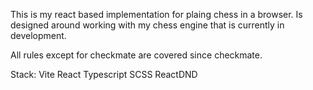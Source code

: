 This is my react based implementation for plaing chess in a browser. Is designed around working with my chess engine that is currently in development.

All rules except for checkmate are covered since checkmate.

Stack:
  Vite React
  Typescript
  SCSS
  ReactDND
